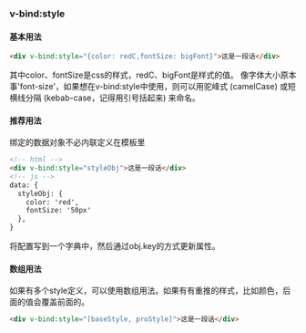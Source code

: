 ### v-bind:style

#### 基本用法
``` html
<div v-bind:style="{color: redC,fontSize: bigFont}">这是一段话</div>
```
其中color、fontSize是css的样式，redC、bigFont是样式的值。
像字体大小原本事'font-size'，如果想在v-bind:style中使用，则可以用驼峰式 (camelCase) 或短横线分隔 (kebab-case，记得用引号括起来) 来命名。

#### 推荐用法
绑定的数据对象不必内联定义在模板里
``` html
<!-- html -->
<div v-bind:style="styleObj">这是一段话</div>
<!-- js -->
data: {
  styleObj: {
    color: 'red',
    fontSize: '50px'
  },
}
```
将配置写到一个字典中，然后通过obj.key的方式更新属性。

#### 数组用法
如果有多个style定义，可以使用数组用法。如果有有重推的样式，比如颜色，后面的值会覆盖前面的。
``` html
<div v-bind:style="[baseStyle, proStyle]">这是一段话</div>
```

